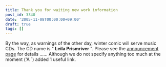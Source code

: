 ```yaml
---
title: Thank you for waiting new work information
post_id: 3340
date: '2005-11-08T00:00:00+09:00'
draft: true
tags: []
---
```


By the way, as warnings of the other day, winter comic will serve music CDs. The CD name is " **Leila Prismriver** ". Please see the [announcement page](https://danmaq.com/!/leila/) for details ...... Although we do not specify anything too much at the moment ('A `) added 1 useful link.
